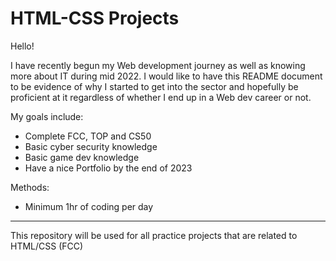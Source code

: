 # HTML-CSS Projects
Hello!


I have recently begun my Web development journey as well as knowing more about IT during mid 2022. I would like to have this README document to be evidence of why I started to get into the sector and hopefully be proficient at it regardless of whether I end up in a Web dev career or not. 

My goals include:

+ Complete FCC, TOP and CS50
+ Basic cyber security knowledge
+ Basic game dev knowledge
+ Have a nice Portfolio by the end of 2023

Methods:
+ Minimum 1hr of coding per day

-----------------------------------------------------------------

This repository will be used for all practice projects that are related to HTML/CSS (FCC) 

